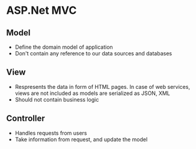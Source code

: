 # ASP.Net MVC

## Model

- Define the domain model of application
- Don't contain any reference to our data sources and databases

## View 

- Respresents the data in form of HTML pages. In case of web services, views are not included as models are serialized as JSON, XML
- Should not contain business logic

## Controller

- Handles requests from users
- Take information from request, and update the model
